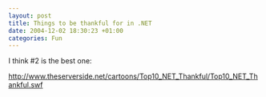 ```yaml
---
layout: post
title: Things to be thankful for in .NET
date: 2004-12-02 18:30:23 +01:00
categories: Fun
---
```

<P>I think #2 is the best one:</P>
<P><A href="http://www.theserverside.net/cartoons/Top10_NET_Thankful/Top10_NET_Thankful.swf">http://www.theserverside.net/cartoons/Top10_NET_Thankful/Top10_NET_Thankful.swf</A></P>
